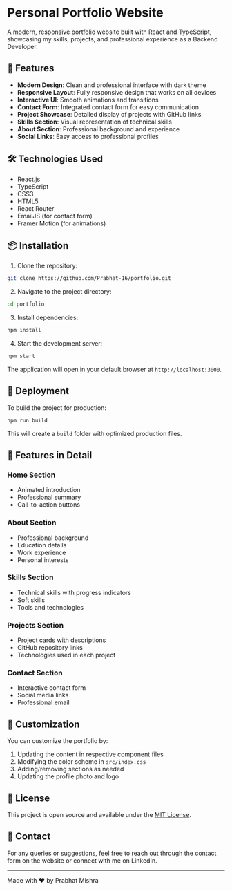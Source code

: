 # Personal Portfolio Website

A modern, responsive portfolio website built with React and TypeScript, showcasing my skills, projects, and professional experience as a Backend Developer.

## 🌟 Features

- **Modern Design**: Clean and professional interface with dark theme
- **Responsive Layout**: Fully responsive design that works on all devices
- **Interactive UI**: Smooth animations and transitions
- **Contact Form**: Integrated contact form for easy communication
- **Project Showcase**: Detailed display of projects with GitHub links
- **Skills Section**: Visual representation of technical skills
- **About Section**: Professional background and experience
- **Social Links**: Easy access to professional profiles

## 🛠️ Technologies Used

- React.js
- TypeScript
- CSS3
- HTML5
- React Router
- EmailJS (for contact form)
- Framer Motion (for animations)

## 📦 Installation

1. Clone the repository:
```bash
git clone https://github.com/Prabhat-16/portfolio.git
```

2. Navigate to the project directory:
```bash
cd portfolio
```

3. Install dependencies:
```bash
npm install
```

4. Start the development server:
```bash
npm start
```

The application will open in your default browser at `http://localhost:3000`.

## 🚀 Deployment

To build the project for production:

```bash
npm run build
```

This will create a `build` folder with optimized production files.

## 📱 Features in Detail

### Home Section
- Animated introduction
- Professional summary
- Call-to-action buttons

### About Section
- Professional background
- Education details
- Work experience
- Personal interests

### Skills Section
- Technical skills with progress indicators
- Soft skills
- Tools and technologies

### Projects Section
- Project cards with descriptions
- GitHub repository links
- Technologies used in each project

### Contact Section
- Interactive contact form
- Social media links
- Professional email

## 🎨 Customization

You can customize the portfolio by:

1. Updating the content in respective component files
2. Modifying the color scheme in `src/index.css`
3. Adding/removing sections as needed
4. Updating the profile photo and logo

## 📄 License

This project is open source and available under the [MIT License](LICENSE).

## 📧 Contact

For any queries or suggestions, feel free to reach out through the contact form on the website or connect with me on LinkedIn.

---

Made with ❤️ by Prabhat Mishra 